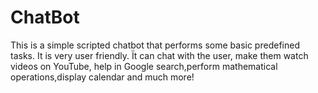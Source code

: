 # ChatBot
This is a simple scripted chatbot that performs some basic predefined tasks. It is very user friendly. Ït can chat with the user, make them watch videos on YouTube, help in Google search,perform mathematical operations,display calendar and much more!
